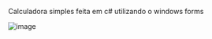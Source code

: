 Calculadora simples feita em c# utilizando o windows forms

![image](https://github.com/Goulartt12/Calculadora/assets/147453845/8a477165-6573-4450-87d1-a1fc822d691b)
